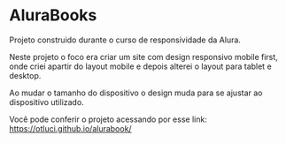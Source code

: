 # AluraBooks
Projeto construido durante o curso de responsividade da Alura.

Neste projeto o foco era criar um site com design responsivo mobile first, onde criei apartir do layout mobile e depois alterei o layout para tablet e desktop.

Ao mudar o tamanho do dispositivo o design muda para se ajustar ao dispositivo utilizado.

Você pode conferir o projeto acessando por esse link: https://otluci.github.io/alurabook/
